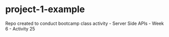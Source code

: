 # project-1-example
Repo created to conduct bootcamp class activity - Server Side APIs - Week 6 - Activity 25
